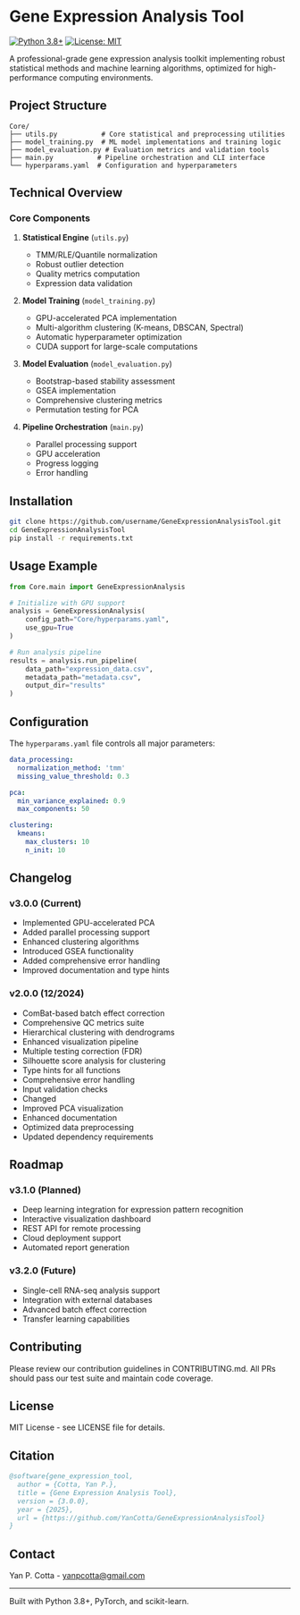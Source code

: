 # Gene Expression Analysis Tool

[![Python 3.8+](https://img.shields.io/badge/python-3.8+-blue.svg)](https://www.python.org/downloads/)
[![License: MIT](https://img.shields.io/badge/License-MIT-yellow.svg)](https://opensource.org/licenses/MIT)

A professional-grade gene expression analysis toolkit implementing robust statistical methods and machine learning algorithms, optimized for high-performance computing environments.

## Project Structure

```
Core/
├── utils.py           # Core statistical and preprocessing utilities
├── model_training.py  # ML model implementations and training logic
├── model_evaluation.py # Evaluation metrics and validation tools
├── main.py           # Pipeline orchestration and CLI interface
└── hyperparams.yaml  # Configuration and hyperparameters
```

## Technical Overview

### Core Components

1. **Statistical Engine** (`utils.py`)
   - TMM/RLE/Quantile normalization
   - Robust outlier detection
   - Quality metrics computation
   - Expression data validation

2. **Model Training** (`model_training.py`)
   - GPU-accelerated PCA implementation
   - Multi-algorithm clustering (K-means, DBSCAN, Spectral)
   - Automatic hyperparameter optimization
   - CUDA support for large-scale computations

3. **Model Evaluation** (`model_evaluation.py`)
   - Bootstrap-based stability assessment
   - GSEA implementation
   - Comprehensive clustering metrics
   - Permutation testing for PCA

4. **Pipeline Orchestration** (`main.py`)
   - Parallel processing support
   - GPU acceleration
   - Progress logging
   - Error handling

## Installation

```bash
git clone https://github.com/username/GeneExpressionAnalysisTool.git
cd GeneExpressionAnalysisTool
pip install -r requirements.txt
```

## Usage Example

```python
from Core.main import GeneExpressionAnalysis

# Initialize with GPU support
analysis = GeneExpressionAnalysis(
    config_path="Core/hyperparams.yaml",
    use_gpu=True
)

# Run analysis pipeline
results = analysis.run_pipeline(
    data_path="expression_data.csv",
    metadata_path="metadata.csv",
    output_dir="results"
)
```

## Configuration

The `hyperparams.yaml` file controls all major parameters:

```yaml
data_processing:
  normalization_method: 'tmm'
  missing_value_threshold: 0.3

pca:
  min_variance_explained: 0.9
  max_components: 50

clustering:
  kmeans:
    max_clusters: 10
    n_init: 10
```

## Changelog

### v3.0.0 (Current)
- Implemented GPU-accelerated PCA
- Added parallel processing support
- Enhanced clustering algorithms
- Introduced GSEA functionality
- Added comprehensive error handling
- Improved documentation and type hints

### v2.0.0 (12/2024)
- ComBat-based batch effect correction
- Comprehensive QC metrics suite
- Hierarchical clustering with dendrograms
- Enhanced visualization pipeline
- Multiple testing correction (FDR)
- Silhouette score analysis for clustering
- Type hints for all functions
- Comprehensive error handling
- Input validation checks
- Changed
- Improved PCA visualization
- Enhanced documentation
- Optimized data preprocessing
- Updated dependency requirements

## Roadmap

### v3.1.0 (Planned)
- Deep learning integration for expression pattern recognition
- Interactive visualization dashboard
- REST API for remote processing
- Cloud deployment support
- Automated report generation

### v3.2.0 (Future)
- Single-cell RNA-seq analysis support
- Integration with external databases
- Advanced batch effect correction
- Transfer learning capabilities

## Contributing

Please review our contribution guidelines in CONTRIBUTING.md. All PRs should pass our test suite and maintain code coverage.

## License

MIT License - see LICENSE file for details.

## Citation

```bibtex
@software{gene_expression_tool,
  author = {Cotta, Yan P.},
  title = {Gene Expression Analysis Tool},
  version = {3.0.0},
  year = {2025},
  url = {https://github.com/YanCotta/GeneExpressionAnalysisTool}
}
```

## Contact

Yan P. Cotta - yanpcotta@gmail.com

---

Built with Python 3.8+, PyTorch, and scikit-learn.